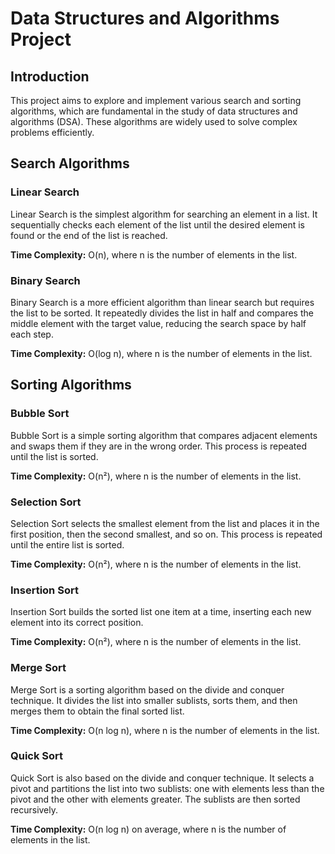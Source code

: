 # Data Structures and Algorithms Project

## Introduction
This project aims to explore and implement various search and sorting algorithms, which are fundamental in the study of data structures and algorithms (DSA). These algorithms are widely used to solve complex problems efficiently.

## Search Algorithms

### Linear Search
Linear Search is the simplest algorithm for searching an element in a list. It sequentially checks each element of the list until the desired element is found or the end of the list is reached.

**Time Complexity:** O(n), where n is the number of elements in the list.

### Binary Search
Binary Search is a more efficient algorithm than linear search but requires the list to be sorted. It repeatedly divides the list in half and compares the middle element with the target value, reducing the search space by half each step.

**Time Complexity:** O(log n), where n is the number of elements in the list.

## Sorting Algorithms

### Bubble Sort
Bubble Sort is a simple sorting algorithm that compares adjacent elements and swaps them if they are in the wrong order. This process is repeated until the list is sorted.

**Time Complexity:** O(n²), where n is the number of elements in the list.

### Selection Sort
Selection Sort selects the smallest element from the list and places it in the first position, then the second smallest, and so on. This process is repeated until the entire list is sorted.

**Time Complexity:** O(n²), where n is the number of elements in the list.

### Insertion Sort
Insertion Sort builds the sorted list one item at a time, inserting each new element into its correct position.

**Time Complexity:** O(n²), where n is the number of elements in the list.

### Merge Sort
Merge Sort is a sorting algorithm based on the divide and conquer technique. It divides the list into smaller sublists, sorts them, and then merges them to obtain the final sorted list.

**Time Complexity:** O(n log n), where n is the number of elements in the list.

### Quick Sort
Quick Sort is also based on the divide and conquer technique. It selects a pivot and partitions the list into two sublists: one with elements less than the pivot and the other with elements greater. The sublists are then sorted recursively.

**Time Complexity:** O(n log n) on average, where n is the number of elements in the list.
